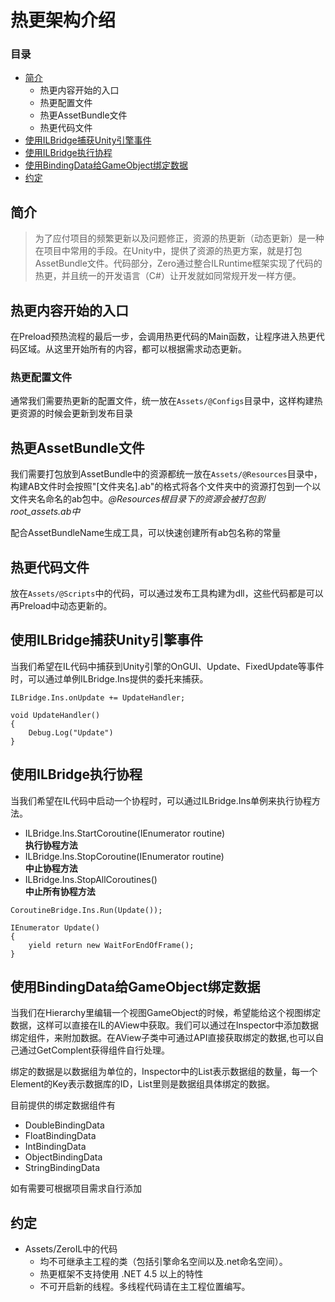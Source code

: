 # 热更架构介绍

### 目录
- [简介](#简介)    
    - 热更内容开始的入口
    - 热更配置文件
    - 热更AssetBundle文件
    - 热更代码文件
- [使用ILBridge捕获Unity引擎事件](#使用ILBridge捕获Unity引擎事件)
- [使用ILBridge执行协程](#使用ILBridge执行协程)
- [使用BindingData给GameObject绑定数据](#BindingData)
- [约定](#约定)

## 简介

> 为了应付项目的频繁更新以及问题修正，资源的热更新（动态更新）是一种在项目中常用的手段。在Unity中，提供了资源的热更方案，就是打包AssetBundle文件。代码部分，Zero通过整合ILRuntime框架实现了代码的热更，并且统一的开发语言（C#）让开发就如同常规开发一样方便。

## 热更内容开始的入口

在Preload预热流程的最后一步，会调用热更代码的Main函数，让程序进入热更代码区域。从这里开始所有的内容，都可以根据需求动态更新。

### 热更配置文件

通常我们需要热更新的配置文件，统一放在```Assets/@Configs```目录中，这样构建热更资源的时候会更新到发布目录

## 热更AssetBundle文件

我们需要打包放到AssetBundle中的资源都统一放在```Assets/@Resources```目录中，构建AB文件时会按照"[文件夹名].ab"的格式将各个文件夹中的资源打包到一个以文件夹名命名的ab包中。*@Resources根目录下的资源会被打包到root_assets.ab中*

配合AssetBundleName生成工具，可以快速创建所有ab包名称的常量

## 热更代码文件
放在```Assets/@Scripts```中的代码，可以通过发布工具构建为dll，这些代码都是可以再Preload中动态更新的。

## 使用ILBridge捕获Unity引擎事件
当我们希望在IL代码中捕获到Unity引擎的OnGUI、Update、FixedUpdate等事件时，可以通过单例ILBridge.Ins提供的委托来捕获。

```
ILBridge.Ins.onUpdate += UpdateHandler;

void UpdateHandler()
{
    Debug.Log("Update")
}
```


## 使用ILBridge执行协程
当我们希望在IL代码中启动一个协程时，可以通过ILBridge.Ins单例来执行协程方法。

- ILBridge.Ins.StartCoroutine(IEnumerator routine)  
**执行协程方法**
- ILBridge.Ins.StopCoroutine(IEnumerator routine)  
**中止协程方法**
- ILBridge.Ins.StopAllCoroutines()  
**中止所有协程方法**

```
CoroutineBridge.Ins.Run(Update());

IEnumerator Update()
{
    yield return new WaitForEndOfFrame();
}
```

## 使用BindingData给GameObject绑定数据
当我们在Hierarchy里编辑一个视图GameObject的时候，希望能给这个视图绑定数据，这样可以直接在IL的AView中获取。我们可以通过在Inspector中添加数据绑定组件，来附加数据。在AView子类中可通过API直接获取绑定的数据,也可以自己通过GetComplent获得组件自行处理。

绑定的数据是以数据组为单位的，Inspector中的List表示数据组的数量，每一个Element的Key表示数据库的ID，List里则是数据组具体绑定的数据。


目前提供的绑定数据组件有

- DoubleBindingData
- FloatBindingData
- IntBindingData
- ObjectBindingData
- StringBindingData

如有需要可根据项目需求自行添加


## 约定
- Assets/ZeroIL中的代码
    - 均不可继承主工程的类（包括引擎命名空间以及.net命名空间）。
    - 热更框架不支持使用 .NET 4.5 以上的特性
    - 不可开启新的线程。多线程代码请在主工程位置编写。
